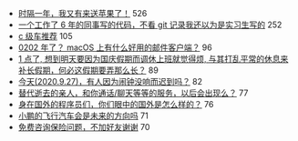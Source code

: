 - [时隔一年，我又有来送苹果了！](https://www.v2ex.com/t/710813) 526
- [一个工作了 6 年的同事写的代码，不看 git 记录我还以为是实习生写的](https://www.v2ex.com/t/710808) 252
- [c 级车推荐](https://www.v2ex.com/t/710787) 105
- [0202 年了？ macOS 上有什么好用的邮件客户端？](https://www.v2ex.com/t/710780) 96
- [1 点了, 想到明天要因为国庆假期而调休上班就觉得烦, 与其打乱平常的休息来补长假期，何必这假期要弄那么长？](https://www.v2ex.com/t/710760) 89
- [今天(2020.9.27)，有人因为闹钟没响而迟到吗？](https://www.v2ex.com/t/710812) 82
- [替代逝去的亲人，和你通话/聊天等等的服务，以后会出现么？](https://www.v2ex.com/t/710872) 77
- [身在国外的程序员们，你们眼中的国外是怎么样的？](https://www.v2ex.com/t/710814) 76
- [小鹏的飞行汽车会是未来的方向吗](https://www.v2ex.com/t/710789) 71
- [免费咨询保险问题，不加好友谢谢](https://www.v2ex.com/t/710838) 70